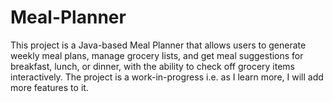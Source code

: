 # Meal-Planner
 This project is a Java-based Meal Planner that allows users to generate weekly meal plans, manage grocery lists, and get meal suggestions for breakfast, lunch, or dinner, with the ability to check off grocery items interactively. The project is a work-in-progress i.e. as I learn more, I will add more features to it.
